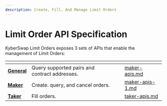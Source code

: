 ```yaml
---
description: Create, Fill, And Manage Limit Orders
---
```


# Limit Order API Specification

KyberSwap Limit Orders exposes 3 sets of APIs that enable the management of Limit Orders:

<table data-view="cards"><thead><tr><th></th><th></th><th data-hidden></th><th data-hidden data-card-target data-type="content-ref"></th></tr></thead><tbody><tr><td><a href="maker-apis.md"><strong>General</strong></a></td><td>Query supported pairs and contract addresses.</td><td></td><td><a href="maker-apis.md">maker-apis.md</a></td></tr><tr><td><a href="maker-apis-1.md"><strong>Maker</strong></a></td><td>Create. query, and cancel orders.</td><td></td><td><a href="maker-apis-1.md">maker-apis-1.md</a></td></tr><tr><td><a href="taker-apis.md"><strong>Taker</strong></a></td><td>Fill orders.</td><td></td><td><a href="taker-apis.md">taker-apis.md</a></td></tr></tbody></table>
